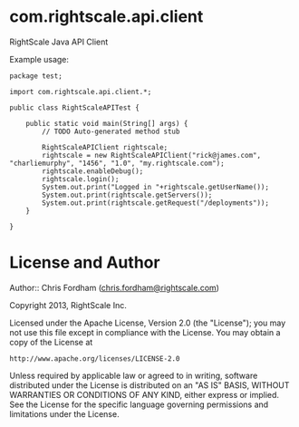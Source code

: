 com.rightscale.api.client
=========================

RightScale Java API Client

Example usage:

    package test;
    
    import com.rightscale.api.client.*;
    
    public class RightScaleAPITest {
    
    	public static void main(String[] args) {
    		// TODO Auto-generated method stub
    
    		RightScaleAPIClient rightscale;
    		rightscale = new RightScaleAPIClient("rick@james.com", "charliemurphy", "1456", "1.0", "my.rightscale.com");
    		rightscale.enableDebug();
    		rightscale.login();
    		System.out.print("Logged in "+rightscale.getUserName());
    		System.out.print(rightscale.getServers());
    		System.out.print(rightscale.getRequest("/deployments"));
    	}
    
    }

License and Author
==================

Author:: Chris Fordham (<chris.fordham@rightscale.com>)

Copyright 2013, RightScale Inc.

Licensed under the Apache License, Version 2.0 (the "License");
you may not use this file except in compliance with the License.
You may obtain a copy of the License at

    http://www.apache.org/licenses/LICENSE-2.0

Unless required by applicable law or agreed to in writing, software
distributed under the License is distributed on an "AS IS" BASIS,
WITHOUT WARRANTIES OR CONDITIONS OF ANY KIND, either express or implied.
See the License for the specific language governing permissions and
limitations under the License.
